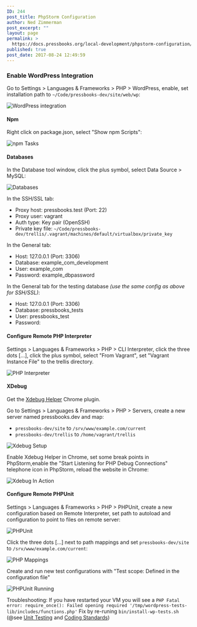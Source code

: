 ```yaml
---
ID: 244
post_title: PhpStorm Configuration
author: Ned Zimmerman
post_excerpt: ""
layout: page
permalink: >
  https://docs.pressbooks.org/local-development/phpstorm-configuration/
published: true
post_date: 2017-08-24 12:49:59
---
```

### Enable WordPress Integration

Go to Settings &gt; Languages &amp; Frameworks &gt; PHP &gt; WordPress, enable, set installation path to `~/Code/pressbooks-dev/site/web/wp`:

![WordPress integration][1]

#### Npm

Right click on package.json, select "Show npm Scripts":

![npm Tasks][2]

#### Databases

In the Database tool window, click the plus symbol, select Data Source &gt; MySQL:

![Databases][3]

In the SSH/SSL tab:

+ Proxy host: pressbooks.test (Port: 22)
+ Proxy user: vagrant
+ Auth type: Key pair (OpenSSH)
+ Private key file: `~/Code/pressbooks-dev/trellis/.vagrant/machines/default/virtualbox/private_key`

In the General tab:

+ Host: 127.0.0.1 (Port: 3306)
+ Database: example_com_development
+ User: example_com
+ Password: example_dbpassword

In the General tab for the testing database *(use the same config as above for SSH/SSL)*:

+ Host: 127.0.0.1 (Port: 3306)
+ Database: pressbooks_tests
+ User: pressbooks_test
+ Password:

#### Configure Remote PHP Interpreter

Settings &gt; Languages &amp; Frameworks &gt; PHP &gt; CLI Interpreter, click the three dots [...], click the plus symbol, select "From Vagrant", set "Vagrant Instance File" to the trellis directory.

![PHP Interpreter][4]

#### XDebug

Get the [Xdebug Helper][5] Chrome plugin.

Go to Settings &gt; Languages &amp; Frameworks &gt; PHP &gt; Servers, create a new server named pressbooks.dev and map:

* `pressbooks-dev/site` to `/srv/www/example.com/current`
* `pressbooks-dev/trellis` to `/home/vagrant/trellis`

![Xdebug Setup][6]

Enable Xdebug Helper in Chrome, set some break points in PhpStorm,enable the "Start Listening for PHP Debug Connections" telephone icon in PhpStorm, reload the website in Chrome:

![Xdebug In Action][7]

#### Configure Remote PHPUnit

Settings &gt; Languages &amp; Frameworks &gt; PHP &gt; PHPUnit, create a new configuration based on Remote Interpreter, set path to autoload and configuration to point to files on remote server:

![PHPUnit][8]

Click the three dots [...] next to path mappings and set `pressbooks-dev/site` to `/srv/www/example.com/current`:

![PHP Mappings][9]

Create and run new test configurations with "Test scope: Defined in the configuration file"

![PHPUnit Running][10]

Troubleshooting: If you have restarted your VM you will see a `PHP Fatal error: require_once(): Failed opening required '/tmp/wordpress-tests-lib/includes/functions.php'` Fix by re-runing `bin/install-wp-tests.sh` (@see [Unit Testing][11] and [Coding Standards][12])

[1]: https://pressbooks.org/app/uploads/sites/2/2017/08/WordPress.png
[2]: https://pressbooks.org/app/uploads/sites/2/2017/08/npm-Tasks.png
[3]: https://pressbooks.org/app/uploads/sites/2/2017/08/Databases.png
[4]: https://pressbooks.org/app/uploads/sites/2/2017/08/PHP-Intepreter.png
[5]: https://chrome.google.com/webstore/detail/xdebug-helper/eadndfjplgieldjbigjakmdgkmoaaaoc?utm_source=chrome-app-launcher-info-dialog
[6]: https://pressbooks.org/app/uploads/sites/2/2017/08/Xdebug-1.png
[7]: https://pressbooks.org/app/uploads/sites/2/2017/08/Xdebug-2.png
[8]: https://pressbooks.org/app/uploads/sites/2/2017/08/PHPUnit.png
[9]: https://pressbooks.org/app/uploads/sites/2/2017/08/PHP-Mappings.png
[10]: https://pressbooks.org/app/uploads/sites/2/2017/08/PHPUnit-Running.png
[11]: https://docs.pressbooks.org/unit-testing/
[12]: https://docs.pressbooks.org/coding-standards/
